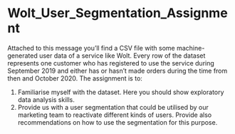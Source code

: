 # Wolt_User_Segmentation_Assignment
Attached to this message you’ll find a CSV file with some machine-generated user data of a service like Wolt. Every row of the dataset represents one customer who has registered to use the service during September 2019 and either has or hasn’t made orders during the time from then and October 2020.
The assignment is to:
1. Familiarise myself with the dataset. Here you should show exploratory data analysis skills.
2. Provide us with a user segmentation that could be utilised by our marketing team to reactivate different kinds of users. Provide also recommendations on how to use the segmentation for this purpose. 

